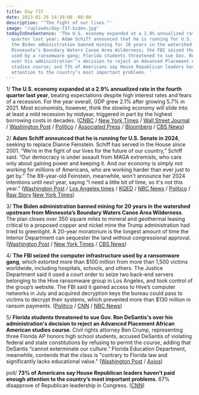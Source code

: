 ```yaml
---
title: Day 737
date: 2023-01-26 14:39:00 -08:00
description: '"The fight of our lives."'
image: "/uploads/day-737-biden.jpg"
todayInOneSentence: 'The U.S. economy expanded at a 2.9% annualized rate in the fourth
  quarter last year; Adam Schiff announced that he is running for U.S. Senate in 2024;
  the Biden administration banned mining for 20 years in the watershed upstream from
  Minnesota’s Boundary Waters Canoe Area Wilderness; the FBI seized the computer infrastructure
  used by a ransomware gang; Florida students threatened to sue Gov. Ron DeSantis''s
  over his administration''s decision to reject an Advanced Placement African American
  studies course; and 73% of Americans say House Republican leaders haven’t paid enough
  attention to the country’s most important problems. '
---
```


1/ **The U.S. economy expanded at a 2.9% annualized rate in the fourth quarter last year**, beating expectations despite high interest rates and fears of a recession. For the year overall, GDP grew 2.1% after growing 5.7% in 2021. Most economists, however, think the slowing economy will slide into at least a mild recession by midyear, triggered in part by the highest borrowing costs in decades. ([CNBC](https://www.cnbc.com/2023/01/26/gdp-q4-2022-us-gdp-rose-2point9percent-in-the-fourth-quarter-more-than-expected-even-as-recession-fears-loom.html) / [New York Times](https://www.nytimes.com/live/2023/01/26/business/gdp-growth-inflation) / [Wall Street Journal](https://www.wsj.com/articles/us-gdp-economic-growth-fourth-quarter-2022-11674683034) / [Washington Post](https://www.washingtonpost.com/business/2023/01/26/gdp-2022-q4-economy/) / [Politico](https://www.politico.com/news/2023/01/26/joe-biden-economy-recession-00079606) / [Associated Press](https://apnews.com/article/inflation-economic-indicators-economy-business-dd015c396ac2fcd49e426a648e2d2f2e) / [Bloomberg](https://www.bloomberg.com/news/articles/2023-01-26/us-economy-expands-at-a-faster-than-expected-2-9-pace?srnd=premium&sref=MIBMEEoj) / [CBS News](https://www.cbsnews.com/news/economy-grew-2022-q4-gdp-2-9-percent/))

2/ **Adam Schiff announced that he is running for U.S. Senate in 2024**, seeking to replace Dianne Feinstein. Schiff has served in the House since 2001. “We’re in the fight of our lives for the future of our country,” Schiff said. “Our democracy is under assault from MAGA extremists, who care only about gaining power and keeping it. And our economy is simply not working for millions of Americans, who are working harder than ever just to get by.” The 89-year-old Feinstein, meanwhile, won't announce her 2024 intentions until next year, saying “I need a little bit of time, so it's not this year.” ([Washington Post](https://www.washingtonpost.com/politics/2023/01/26/schiff-senate-feinstein-california/) / [Los Angeles times](https://www.latimes.com/politics/story/2023-01-26/adam-schiff-senate-campaign) / [KQED](https://www.kqed.org/news/11939215/los-angeles-democrat-adam-schiff-a-key-trump-critic-running-for-feinsteins-senate-seat) / [NBC News](https://www.nbcnews.com/politics/2024-election/adam-schiff-senate-california-rcna67636) / [Politico](https://www.politico.com/news/2023/01/26/adam-schiff-california-senate-bid-00079622) / [Raw Story](https://www.rawstory.com/raw-investigates/is-dianne-feinstein-running/) [New York Times](https://www.nytimes.com/2023/01/26/us/politics/adam-schiff-senate-california.html))

3/ **The Biden administration banned mining for 20 years in the watershed upstream from Minnesota’s Boundary Waters Canoe Area Wilderness**. The plan closes over 350 square miles to mineral and geothermal leasing critical to a proposed copper and nickel mine the Trump administration had tried to greenlight. A 20-year moratorium is the longest amount of time the Interior  Department can sequester the land without congressional approval. ([Washington Post](https://www.washingtonpost.com/climate-environment/2023/01/26/biden-boundary-waters-mining/) / [New York Times](https://www.nytimes.com/2023/01/26/climate/mining-ban-boundary-waters-copper.html) / [CBS News](https://www.cbsnews.com/minnesota/news/us-moves-to-protect-minnesota-wilderness-from-planned-mine/))

4/ **The FBI seized the computer infrastructure used by a ransomware gang**, which extorted more than $100 million from more than 1,500 victims worldwide, including hospitals, schools, and others. The Justice Department said it used a court order to seize two back-end servers belonging to the Hive ransomware group in Los Angeles, and took control of the group’s website. The FBI said it gained access to Hive’s computer networks in July and acquired decryption keys the bureau could pass to victims to decrypt their systems, which prevented more than $130 million in ransom payments. ([Politico](https://www.politico.com/news/2023/01/26/justice-department-disrupts-ransomware-attacks-00079656) / [CNN](https://www.cnn.com/2023/01/26/politics/fbi-ransomware-gang-website) / [NBC News](https://www.nbcnews.com/tech/security/doj-disrupts-major-ransomware-group-rcna67627))

5/ **Florida students threatened to sue Gov. Ron DeSantis's over his administration's decision to reject an Advanced Placement African American studies course**. Civil rights attorney Ben Crump, representing three Florida AP honors high school students, accused DeSantis of violating federal and state constitutions by refusing to permit the course, adding that DeSantis “cannot exterminate our culture.” Florida Education Department, meanwhile, contends that the class is "contrary to Florida law and significantly lacks educational value." ([Washington Post](https://www.washingtonpost.com/nation/2023/01/25/desantis-african-american-studies-black-history/) / [Axios](https://www.axios.com/2023/01/26/florida-desantis-african-american-studies-lawsuit-crump))


poll/ **73% of Americans say House Republican leaders haven’t paid enough attention to the country’s most important problems**. 67% disapprove of Republican leadership in Congress. ([CNN](https://www.cnn.com/2023/01/26/politics/cnn-poll-house-gop-leadership))

